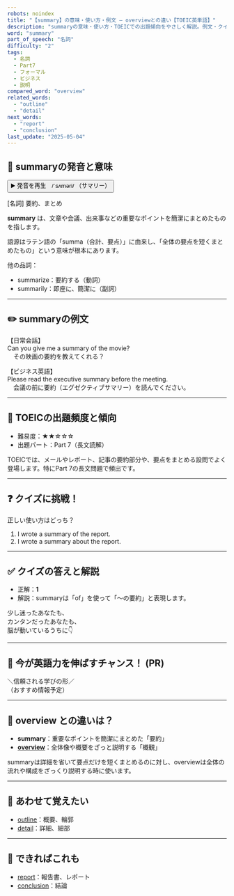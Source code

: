```yaml
---
robots: noindex
title: "【summary】の意味・使い方・例文 ― overviewとの違い【TOEIC英単語】"
description: "summaryの意味・使い方・TOEICでの出題傾向をやさしく解説。例文・クイズ付きでoverviewとの違いもわかりやすく学べます。"
word: "summary"
part_of_speech: "名詞"
difficulty: "2"
tags:
  - 名詞
  - Part7
  - フォーマル
  - ビジネス
  - 説明
compared_word: "overview"
related_words:
  - "outline"
  - "detail"
next_words:
  - "report"
  - "conclusion"
last_update: "2025-05-04"
---
```


## 🔰 summaryの発音と意味

<button class="play-audio" onclick="playTTS('summary')">
  <span class="play-audio-main">
    ▶️ 発音を再生　/ˈsʌməri/
  </span>
  <span class="play-audio-sub">
    （サマリー）
  </span>
</button>

[名詞] 要約、まとめ

**summary** は、文章や会議、出来事などの重要なポイントを簡潔にまとめたものを指します。

語源はラテン語の「summa（合計、要点）」に由来し、「全体の要点を短くまとめたもの」という意味が根本にあります。

他の品詞：  
- summarize：要約する（動詞）
- summarily：即座に、簡潔に（副詞）

---

## ✏️ summaryの例文

【日常会話】  
Can you give me a summary of the movie?  
　その映画の要約を教えてくれる？

【ビジネス英語】  
Please read the executive summary before the meeting.  
　会議の前に要約（エグゼクティブサマリー）を読んでください。

---

## 🎯 TOEICの出題頻度と傾向

- 難易度：★★☆☆☆
- 出題パート：Part 7（長文読解）

TOEICでは、メールやレポート、記事の要約部分や、要点をまとめる設問でよく登場します。特にPart 7の長文問題で頻出です。

---

## ❓ クイズに挑戦！

正しい使い方はどっち？

1. I wrote a summary of the report.  
2. I wrote a summary about the report.

---

## ✅ クイズの答えと解説

- 正解：**1**
- 解説：summaryは「of」を使って「～の要約」と表現します。

少し迷ったあなたも、  
カンタンだったあなたも、  
脳が動いているうちに👇️

---

## 🚀 今が英語力を伸ばすチャンス！ (PR)

<div class="info-center">
＼信頼される学びの形／<br>  
（おすすめ情報予定）
</div>

---

## 🤔  overview との違いは？

- **summary**：重要なポイントを簡潔にまとめた「要約」
- **[overview](/word/overview)**：全体像や概要をざっと説明する「概観」

summaryは詳細を省いて要点だけを短くまとめるのに対し、overviewは全体の流れや構成をざっくり説明する時に使います。

---

## 🧩 あわせて覚えたい

- [outline](/word/outline)：概要、輪郭
- [detail](/word/detail)：詳細、細部

---

## 📖 できればこれも

- [report](/word/report)：報告書、レポート
- [conclusion](/word/conclusion)：結論

<!-- cvid: aid42_bid44 -->
